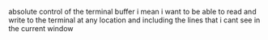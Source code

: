 absolute control of the terminal buffer
i mean i want to be able to read and write to the terminal at any location and including the lines that i cant see in the current window